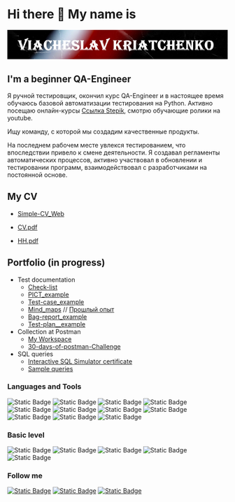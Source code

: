 # Hi there 👋 My name is 

<!--
**ViacheslavKriatchenko/ViacheslavKriatchenko** is a ✨ _special_ ✨ repository because its `README.md` (this file) appears on your GitHub profile.

Here are some ideas to get you started:

- 🔭 I’m currently working on ...
- 🌱 I’m currently learning ...
- 👯 I’m looking to collaborate on ...
- 🤔 I’m looking for help with ...
- 💬 Ask me about ...
- 📫 How to reach me: ...
- 😄 Pronouns: ...
- ⚡ Fun fact: ...
-->

[![Header](https://github.com/ViacheslavKriatchenko/ViacheslavKriatchenko/blob/main/assets/name.png)](https://github.com/ViacheslavKriatchenko/ViacheslavKriatchenko/blob/main/assets/name.png)

## I'm a beginner QA-Engineer

Я ручной тестировщик, окончил курс QA-Engineer и в настоящее время обучаюсь базовой автоматизации тестирования на Python. Активно посещаю онлайн-курсы [Ссылка Stepik](https://stepik.org/users/493984512/profile), смотрю обучающие ролики на youtube.

Ищу команду, с которой мы создадим качественные продукты.

На последнем рабочем месте увлекся тестированием, что впоследствии привело к смене деятельности. Я создавал регламенты автоматических процессов, активно участвовал в обновлении и тестировании программ, взаимодействовал с разработчиками на постоянной основе.

## My CV

+ [Simple-CV_Web](https://viacheslavkriatchenko.github.io/Simple-CV/)  

+ [CV.pdf](https://drive.google.com/file/d/14DZoLMTYYWy4rUVJtwrLvj3HWQgWp2Y_/view?usp=sharing)

+ [HH.pdf]()

## Portfolio (in progress)

* Test documentation
    + [Check-list](https://)
    + [PICT_example](https://docs.google.com/document/d/1DXtDxwD38Q8FJ_kxqnp5kI8Ge11LK14O/edit?usp=sharing&ouid=104305536812303428297&rtpof=true&sd=true)
    + [Test-case_example](https://drive.google.com/file/d/1X7val6cYm1XuF5-0VMQYKZOTBcWyaRK0/view?usp=sharing)
    + [Mind_maps](https://miro.com/app/board/uXjVNXzNHws=/)   //   [Прошлый опыт](https://drive.google.com/drive/folders/1TD5cVYYfoIwy-urUA2TQWpWdLcRZcw5D?usp=sharing)
    + [Bag-report_example](https://drive.google.com/file/d/1lPGAplIehd71-fgC0p0hUslsYjRbApiz/view?usp=sharing)
    + [Test-plan__example](https://drive.google.com/file/d/1B0y96dEFgi_32B1ATaDftXW46Jyt_o96/view?usp=sharing)
* Collection at Postman
    + [My Workspace](https://drive.google.com/drive/folders/1FUzptA_5yaUbE3DKDhZ6pqvLdvzfgQcD?usp=sharing)
    + [30-days-of-postman-Challenge](https://postman.com/slavencia/workspace/slavencia-30-days-of-postman)
* SQL queries
    + [Interactive SQL Simulator certificate](https://stepik.org/cert/2095550?lang=en)
    + [Sample queries](https://docs.google.com/document/d/1W7gvdSOA_jJ6jJuYZFf7NeX8AmWQWxaZ7mY0Jv4BRCY/edit?usp=sharing)
      
### Languages and Tools

![Static Badge](https://img.shields.io/badge/Dev-Tools-blue?style=plastic&labelColor=gray&color=blue)
![Static Badge](https://img.shields.io/badge/postgre-SQL-DarkRed?style=plastic&logo=postgresql&logoColor=40E0D0&color=black)
![Static Badge](https://img.shields.io/badge/Miro-Lime?style=plastic&logo=miro)
![Static Badge](https://img.shields.io/badge/QASE-black?style=plastic&logo=qase&logoColor=%234F46DC&)
![Static Badge](https://img.shields.io/badge/JIRA-black?style=plastic&logo=jirasoftware&logoColor=%230052CC&)
![Static Badge](https://img.shields.io/badge/Confluence-white?style=plastic&logo=confluence&logoColor=%23172B4D)
![Static Badge](https://img.shields.io/badge/Postman-%23FF6C37?style=plastic&logo=postman&logoColor=black)
![Static Badge](https://img.shields.io/badge/Charles-%231828FF?style=plastic&logo=charles&logoColor=%23F3F5F5)
![Static Badge](https://img.shields.io/badge/Swagger-%23072A50?style=plastic&logo=swagger&logoColor=%2385EA2D)
![Static Badge](https://img.shields.io/badge/DBeaver-%23FF0000?style=plastic&logo=DBeaver&logoColor=%23382923&labelColor=black)
![Static Badge](https://img.shields.io/badge/X-PATH-%23FF0000?style=plastic&labelColor=black)

### Basic level

![Static Badge](https://img.shields.io/badge/HTML-CSS-Silver?style=plastic&logo=html5&logoColor=red&labelColor=black&color=black&)
![Static Badge](https://img.shields.io/badge/Python-black?style=plastic&logo=Python&logoColor=3776AB&link=https%3A%2F%2Fstepik.org%2Flesson%2F904834%2Fstep%2F2%3Funit%3D910296)
![Static Badge](https://img.shields.io/badge/Docker-white?style=plastic&logo=docker&logoColor=%232496ED)
![Static Badge](https://img.shields.io/badge/JavaScript-purple?style=plastic&logo=javascript&logoColor=%23F7DF1E)
![Static Badge](https://img.shields.io/badge/JMeter-%2307500B?style=plastic&logo=apachejmeter&logoColor=%23D22128)

### Follow me

[![Static Badge](https://img.shields.io/badge/-Instagram-Silver?style=plastic&logo=instagram&logoColor=red&color=black&)](https://www.Instagram.com/slava.v.k)
[![Static Badge](https://img.shields.io/badge/-Telegram-Silver?style=plastic&logo=telegram&logoColor=blue&color=black&)](https://t.me/Slava_K_V)
[![Static Badge](https://img.shields.io/badge/-Linkedin-Silver?style=plastic&logo=linkedin&logoColor=blue&color=black&)](https://www.linkedin.com/in/viacheslav-kriatchenko/)
